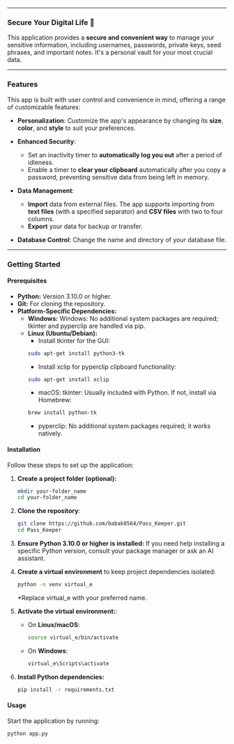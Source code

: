 
-----

### Secure Your Digital Life 🔐

This application provides a **secure and convenient way** to manage your sensitive information, including usernames, passwords, private keys, seed phrases, and important notes. It's a personal vault for your most crucial data.

-----

### Features

This app is built with user control and convenience in mind, offering a range of customizable features:

  * **Personalization**: Customize the app's appearance by changing its **size**, **color**, and **style** to suit your preferences.


  * **Enhanced Security**:
      * Set an inactivity timer to **automatically log you out** after a period of idleness.
      * Enable a timer to **clear your clipboard** automatically after you copy a password, preventing sensitive data from being left in memory.
  * **Data Management**:
      * **Import** data from external files. The app supports importing from **text files** (with a specified separator) and **CSV files** with two to four columns.
      * **Export** your data for backup or transfer.
  * **Database Control**: Change the name and directory of your database file.

-----

### Getting Started

#### Prerequisites

  * **Python:** Version 3.10.0 or higher.
  * **Git:** For cloning the repository.
  * **Platform-Specific Dependencies:**
    * **Windows:** Windows: No additional system packages are required; tkinter and pyperclip are handled via pip.
    * **Linux (Ubuntu/Debian):** 
      * Install tkinter for the GUI:
      ```bash
      sudo apt-get install python3-tk
      ```
      * Install xclip for pyperclip clipboard functionality:
      ```bash
      sudo apt-get install xclip
      ```
      * macOS: 
      tkinter: Usually included with Python. If not, install via Homebrew:
      ```bash
      brew install python-tk
      ```
      * pyperclip: No additional system packages required; it works natively.

#### Installation

Follow these steps to set up the application:

1. **Create a project folder (optional):**
   ```bash
   mkdir your-folder_name
   cd your-folder_name

2. **Clone the repository**:
    ```bash
    git clone https://github.com/babak8564/Pass_Keeper.git
    cd Pass_Keeper
    ```

3.  **Ensure Python 3.10.0 or higher is installed:**
    If you need help installing a specific Python version, consult your package manager or ask an AI assistant.

4.  **Create a virtual environment** to keep project dependencies isolated:
    ```bash
    python -m venv virtual_e
    ```
    *Replace virtual_e with your preferred name.

5.  **Activate the virtual environment:**:
      * On **Linux/macOS**:
        ```bash
        source virtual_e/bin/activate
        ```
      * On **Windows**:
        ```bash
        virtual_e\Scripts\activate
        ```
6.  **Install Python dependencies:**
    ```bash
    pip install -r requirements.txt
    ```

#### Usage

Start the application by running:
  ```bash
  python app.py
  ```

